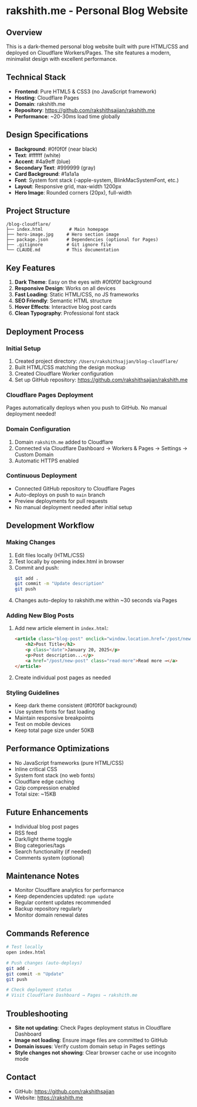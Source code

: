 # rakshith.me - Personal Blog Website

## Overview
This is a dark-themed personal blog website built with pure HTML/CSS and deployed on Cloudflare Workers/Pages. The site features a modern, minimalist design with excellent performance.

## Technical Stack
- **Frontend**: Pure HTML5 & CSS3 (no JavaScript framework)
- **Hosting**: Cloudflare Pages
- **Domain**: rakshith.me
- **Repository**: https://github.com/rakshithsajjan/rakshith.me
- **Performance**: ~20-30ms load time globally

## Design Specifications
- **Background**: #0f0f0f (near black)
- **Text**: #ffffff (white) 
- **Accent**: #4a9eff (blue)
- **Secondary Text**: #999999 (gray)
- **Card Background**: #1a1a1a
- **Font**: System font stack (-apple-system, BlinkMacSystemFont, etc.)
- **Layout**: Responsive grid, max-width 1200px
- **Hero Image**: Rounded corners (20px), full-width

## Project Structure
```
/blog-cloudflare/
├── index.html          # Main homepage
├── hero-image.jpg     # Hero section image
├── package.json       # Dependencies (optional for Pages)
├── .gitignore         # Git ignore file
└── CLAUDE.md          # This documentation
```

## Key Features
1. **Dark Theme**: Easy on the eyes with #0f0f0f background
2. **Responsive Design**: Works on all devices
3. **Fast Loading**: Static HTML/CSS, no JS frameworks
4. **SEO Friendly**: Semantic HTML structure
5. **Hover Effects**: Interactive blog post cards
6. **Clean Typography**: Professional font stack

## Deployment Process

### Initial Setup
1. Created project directory: `/Users/rakshithsajjan/blog-cloudflare/`
2. Built HTML/CSS matching the design mockup
3. Created Cloudflare Worker configuration
4. Set up GitHub repository: https://github.com/rakshithsajjan/rakshith.me

### Cloudflare Pages Deployment
Pages automatically deploys when you push to GitHub. No manual deployment needed!

### Domain Configuration
1. Domain `rakshith.me` added to Cloudflare
2. Connected via Cloudflare Dashboard → Workers & Pages → Settings → Custom Domain
3. Automatic HTTPS enabled

### Continuous Deployment
- Connected GitHub repository to Cloudflare Pages
- Auto-deploys on push to `main` branch
- Preview deployments for pull requests
- No manual deployment needed after initial setup

## Development Workflow

### Making Changes
1. Edit files locally (HTML/CSS)
2. Test locally by opening index.html in browser
3. Commit and push:
   ```bash
   git add .
   git commit -m "Update description"
   git push
   ```
4. Changes auto-deploy to rakshith.me within ~30 seconds via Pages

### Adding New Blog Posts
1. Add new article element in `index.html`:
   ```html
   <article class="blog-post" onclick="window.location.href='/post/new-post'">
       <h2>Post Title</h2>
       <p class="date">January 20, 2025</p>
       <p>Post description...</p>
       <a href="/post/new-post" class="read-more">Read more →</a>
   </article>
   ```

2. Create individual post pages as needed

### Styling Guidelines
- Keep dark theme consistent (#0f0f0f background)
- Use system fonts for fast loading
- Maintain responsive breakpoints
- Test on mobile devices
- Keep total page size under 50KB

## Performance Optimizations
- No JavaScript frameworks (pure HTML/CSS)
- Inline critical CSS
- System font stack (no web fonts)
- Cloudflare edge caching
- Gzip compression enabled
- Total size: ~15KB

## Future Enhancements
- Individual blog post pages
- RSS feed
- Dark/light theme toggle
- Blog categories/tags
- Search functionality (if needed)
- Comments system (optional)

## Maintenance Notes
- Monitor Cloudflare analytics for performance
- Keep dependencies updated: `npm update`
- Regular content updates recommended
- Backup repository regularly
- Monitor domain renewal dates

## Commands Reference
```bash
# Test locally
open index.html

# Push changes (auto-deploys)
git add .
git commit -m "Update"
git push

# Check deployment status
# Visit Cloudflare Dashboard → Pages → rakshith.me
```

## Troubleshooting
- **Site not updating**: Check Pages deployment status in Cloudflare Dashboard
- **Image not loading**: Ensure image files are committed to GitHub
- **Domain issues**: Verify custom domain setup in Pages settings
- **Style changes not showing**: Clear browser cache or use incognito mode

## Contact
- GitHub: https://github.com/rakshithsajjan
- Website: https://rakshith.me